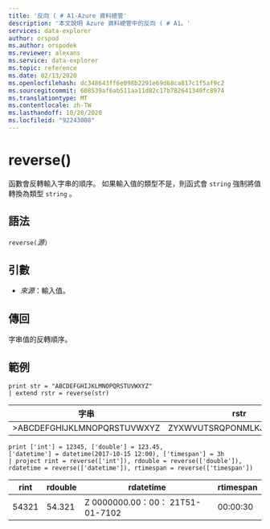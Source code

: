```yaml
---
title: '反向 ( # A1-Azure 資料總管'
description: '本文說明 Azure 資料總管中的反向 ( # A1。'
services: data-explorer
author: orspod
ms.author: orspodek
ms.reviewer: alexans
ms.service: data-explorer
ms.topic: reference
ms.date: 02/13/2020
ms.openlocfilehash: dc348643ff6e098b2291e69d68ca817c1f5af9c2
ms.sourcegitcommit: 608539af6ab511aa11d82c17b782641340fc8974
ms.translationtype: MT
ms.contentlocale: zh-TW
ms.lasthandoff: 10/20/2020
ms.locfileid: "92243008"
---
```

# <a name="reverse"></a>reverse()

函數會反轉輸入字串的順序。
如果輸入值的類型不是，則函式會 `string` 強制將值轉換為類型 `string` 。

## <a name="syntax"></a>語法

`reverse(`*源*`)`

## <a name="arguments"></a>引數

* *來源*：輸入值。  

## <a name="returns"></a>傳回

字串值的反轉順序。

## <a name="examples"></a>範例

```kusto
print str = "ABCDEFGHIJKLMNOPQRSTUVWXYZ"
| extend rstr = reverse(str)
```

|字串|rstr|
|---|---|
|>ABCDEFGHIJKLMNOPQRSTUVWXYZ|ZYXWVUTSRQPONMLKJIHGFEDCBA|


```kusto
print ['int'] = 12345, ['double'] = 123.45, 
['datetime'] = datetime(2017-10-15 12:00), ['timespan'] = 3h
| project rint = reverse(['int']), rdouble = reverse(['double']), 
rdatetime = reverse(['datetime']), rtimespan = reverse(['timespan'])
```

|rint|rdouble|rdatetime|rtimespan|
|---|---|---|---|
|54321|54.321|Z 0000000.00：00： 21T51-01-7102|00:00:30|

